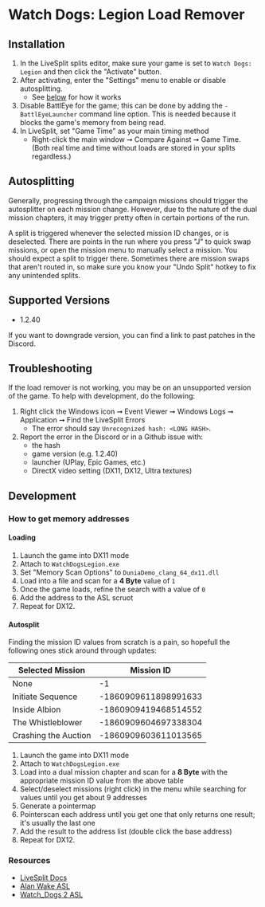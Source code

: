 # Watch Dogs: Legion Load Remover

## Installation

1. In the LiveSplit splits editor, make sure your game is set to `Watch Dogs: Legion` and then click the "Activate" button.
1. After activating, enter the "Settings" menu to enable or disable autosplitting.
    * See [below](#autosplitting) for how it works
1. Disable BattlEye for the game; this can be done by adding the `-BattlEyeLauncher` command line option. This is needed because it blocks the game's memory from being read.
1. In LiveSplit, set "Game Time" as your main timing method
   * Right-click the main window ➞ Compare Against ➞ Game Time. (Both real time and time without loads are stored in your splits regardless.)

## Autosplitting

Generally, progressing through the campaign missions should trigger the autosplitter on each mission change. However, due to the nature of the dual mission chapters, it may trigger pretty often in certain portions of the run.

A split is triggered whenever the selected mission ID changes, or is deselected. There are points in the run where you press "J" to quick swap missions, or open the mission menu to manually select a mission. You should expect a split to trigger there. Sometimes there are mission swaps that aren't routed in, so make sure you know your "Undo Split" hotkey to fix any unintended splits.

## Supported Versions

* 1.2.40

If you want to downgrade version, you can find a link to past patches in the Discord.

## Troubleshooting

If the load remover is not working, you may be on an unsupported version of the game. To help with development, do the following:

1. Right click the Windows icon ➞  Event Viewer ➞ Windows Logs ➞ Application ➞ Find the LiveSplit Errors
    * The error should say `Unrecognized hash: <LONG HASH>`.
1. Report the error in the Discord or in a Github issue with:
    * the hash
    * game version (e.g. 1.2.40)
    * launcher (UPlay, Epic Games, etc.)
    * DirectX video setting (DX11, DX12, Ultra textures)

## Development

### How to get memory addresses

#### Loading

1. Launch the game into DX11 mode
1. Attach to `WatchDogsLegion.exe`
1. Set "Memory Scan Options" to `DuniaDemo_clang_64_dx11.dll`
1. Load into a file and scan for a **4 Byte** value of `1`
1. Once the game loads, refine the search with a value of `0`
1. Add the address to the ASL scruot
1. Repeat for DX12.

#### Autosplit

Finding the mission ID values from scratch is a pain, so hopefull the following ones stick around through updates:

| Selected Mission     | Mission ID           |
|----------------------|----------------------|
| None                 | -1                   |
| Initiate Sequence    | -1860909611898991633 |
| Inside Albion        | -1860909419468514552 |
| The Whistleblower    | -1860909604697338304 |
| Crashing the Auction | -1860909603611013565 |

1. Launch the game into DX11 mode
1. Attach to `WatchDogsLegion.exe`
1. Load into a dual mission chapter and scan for a **8 Byte** with the appropriate mission ID value from the above table
1. Select/deselect missions (right click) in the menu while searching for values until you get about 9 addresses
1. Generate a pointermap
1. Pointerscan each address until you get one that only returns one result; it's usually the last one
1. Add the result to the address list (double click the base address)
1. Repeat for DX12.

### Resources

* [LiveSplit Docs](https://github.com/LiveSplit/LiveSplit.AutoSplitters)
* [Alan Wake ASL](https://github.com/tduva/LiveSplit-ASL)
* [Watch_Dogs 2 ASL](https://github.com/zoton2/LiveSplit.Scripts)
